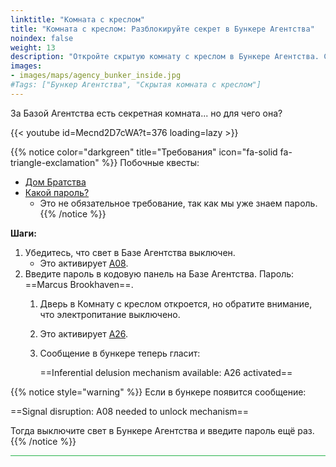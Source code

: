 ```yaml
---
linktitle: "Комната с креслом"
title: "Комната с креслом: Разблокируйте секрет в Бункере Агентства"
noindex: false
weight: 13
description: "Откройте скрытую комнату с креслом в Бункере Агентства. Следуйте этому руководству, чтобы использовать пароли и инструменты для доступа к секретам."
images:
- images/maps/agency_bunker_inside.jpg
#Tags: ["Бункер Агентства", "Скрытая комната с креслом"]
---
```


За Базой Агентства есть секретная комната... но для чего она?

{{< youtube id=Mecnd2D7cWA?t=376 loading=lazy >}}

{{% notice color="darkgreen" title="Требования" icon="fa-solid fa-triangle-exclamation"  %}}
Побочные квесты:  

- [Дом Братства](/lore/quests/frat_house)  
- [Какой пароль?](/lore/special_tools/what_is_the_password)  
  - Это не обязательное требование, так как мы уже знаем пароль.  
{{% /notice %}}

**Шаги:**  

1. Убедитесь, что свет в Базе Агентства выключен.  
   - Это активирует [A08](/casebook/light_panel#a08).  
2. Введите пароль в кодовую панель на Базе Агентства. Пароль: ==Marcus Brookhaven==.  
   1. Дверь в Комнату с креслом откроется, но обратите внимание, что электропитание выключено.  
   1. Это активирует [A26](/casebook/light_panel#a26).  
   1. Сообщение в бункере теперь гласит:  

      ==Inferential delusion mechanism available: A26 activated==  

{{% notice style="warning" %}}
Если в бункере появится сообщение:

==Signal disruption: A08 needed to unlock mechanism==  

Тогда выключите свет в Бункере Агентства и введите пароль ещё раз.
{{% /notice %}}

<hr style="background-color: #28b44c" size=8>
